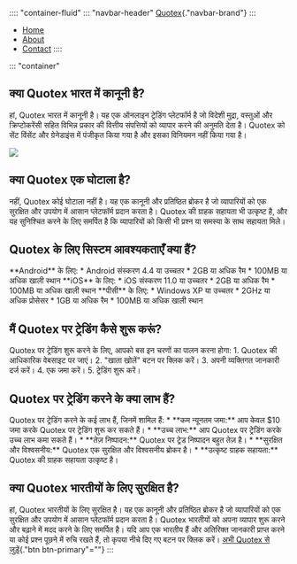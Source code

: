 :::: \"container-fluid\"
::: \"navbar-header\"
[Quotex](\%22#\%22){."navbar-brand"}
:::

-   [Home](\%22#\%22)
-   [About](\%22#\%22)
-   [Contact](\%22#\%22)
::::

::: \"container\"
## क्या Quotex भारत में कानूनी है?

हां, Quotex भारत में कानूनी है। यह एक ऑनलाइन ट्रेडिंग प्लेटफॉर्म है जो विदेशी मुद्रा,
वस्तुओं और क्रिप्टोकरेंसी सहित विभिन्न प्रकार की वित्तीय संपत्तियों को व्यापार करने की
अनुमति देता है। Quotex को सेंट विंसेंट और ग्रेनेडाइंस में पंजीकृत किया गया है और इसका
विनियमन नहीं किया गया है।

[![](https://static.quotex.io/files/4_en/300_250.jpg)](https://traff.sbs/brokerqxlid)

## क्या Quotex एक घोटाला है?

नहीं, Quotex कोई घोटाला नहीं है। यह एक कानूनी और प्रतिष्ठित ब्रोकर है जो
व्यापारियों को एक सुरक्षित और उपयोग में आसान प्लेटफॉर्म प्रदान करता है। Quotex की
ग्राहक सहायता भी उत्कृष्ट है, और यह सुनिश्चित करने के लिए समर्पित है कि व्यापारियों
को किसी भी प्रश्न या समस्या के साथ सहायता मिले।

## Quotex के लिए सिस्टम आवश्यकताएँ क्या हैं?

\*\*Android\*\* के लिए: \* Android संस्करण 4.4 या उच्चतर \* 2GB या अधिक रैम
\* 100MB या अधिक खाली स्थान \*\*iOS\*\* के लिए: \* iOS संस्करण 11.0 या उच्चतर
\* 2GB या अधिक रैम \* 100MB या अधिक खाली स्थान \*\*पीसी\*\* के लिए: \*
Windows XP या उच्चतर \* 2GHz या अधिक प्रोसेसर \* 1GB या अधिक रैम \* 100MB या
अधिक खाली स्थान

## मैं Quotex पर ट्रेडिंग कैसे शुरू करूं?

Quotex पर ट्रेडिंग शुरू करने के लिए, आपको बस इन चरणों का पालन करना होगा: 1.
Quotex की आधिकारिक वेबसाइट पर जाएं। 2. "खाता खोलें" बटन पर क्लिक करें। 3.
अपनी व्यक्तिगत जानकारी दर्ज करें। 4. एक जमा करें। 5. ट्रेडिंग शुरू करें।

## Quotex पर ट्रेडिंग करने के क्या लाभ हैं?

Quotex पर ट्रेडिंग करने के कई लाभ हैं, जिनमें शामिल हैं: \* \*\*कम न्यूनतम जमा:\*\*
आप केवल \$10 जमा करके Quotex पर ट्रेडिंग शुरू कर सकते हैं। \* \*\*उच्च लाभ:\*\* आप
Quotex पर ट्रेडिंग करके उच्च लाभ कमा सकते हैं। \* \*\*तेज़ निष्पादन:\*\* Quotex पर
ट्रेड निष्पादन बहुत तेज़ है। \* \*\*सुरक्षित और विश्वसनीय:\*\* Quotex एक सुरक्षित और
विश्वसनीय ब्रोकर है। \* \*\*उत्कृष्ट ग्राहक सहायता:\*\* Quotex की ग्राहक सहायता
उत्कृष्ट है।

## क्या Quotex भारतीयों के लिए सुरक्षित है?

हां, Quotex भारतीयों के लिए सुरक्षित है। यह एक कानूनी और प्रतिष्ठित ब्रोकर है जो
व्यापारियों को एक सुरक्षित और उपयोग में आसान प्लेटफॉर्म प्रदान करता है। Quotex
भारतीयों को अपना व्यापार शुरू करने और बढ़ाने में मदद करने के लिए समर्पित है। यदि आप
एक भारतीय हैं और अतिरिक्त जानकारी प्राप्त करने या कोई प्रश्न पूछने में रुचि रखते हैं, तो
कृपया नीचे दिए गए बटन पर क्लिक करें। [अभी Quotex से
जुड़ें](\%22https://traff.sbs/brokerqxsignup\%22){."btn
btn-primary"=""}
:::

